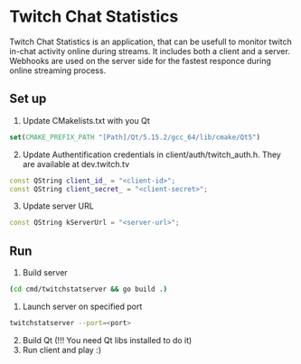 # Twitch Chat Statistics

Twitch Chat Statistics is an application, that can be usefull to monitor twitch in-chat activity online during streams. It includes both a client and a server. Webhooks are used on the server side for the fastest responce during online streaming process.

## Set up
1) Update CMakelists.txt with you Qt
```cmake
set(CMAKE_PREFIX_PATH "[Path]/Qt/5.15.2/gcc_64/lib/cmake/Qt5")
```
2) Update Authentification credentials in client/auth/twitch_auth.h. They are available at dev.twitch.tv
```c++
const QString client_id_ = "<client-id>";
const QString client_secret_ = "<client-secret>";
```
3) Update server URL
```c++
const QString kServerUrl = "<server-url>";
```

## Run
1) Build server
```bash
(cd cmd/twitchstatserver && go build .)
```
1) Launch server on specified port
```bash
twitchstatserver --port=<port>
```
2) Build Qt (!!! You need Qt libs installed to do it)
3) Run client and play :)
